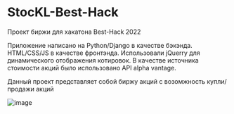 # StocKL-Best-Hack
Проект биржи для хакатона Best-Hack 2022

Приложение написано на Python/Django в качестве бэкэнда. HTML/CSS/JS в качестве фронтэнда. Использовали jQuerry для динамического отображения котировок.
В качестве источника стоимости акций было использовано API alpha vantage.

Данный проект представляет собой биржу акций с возомжность купли/продажи акций

![image](https://user-images.githubusercontent.com/86118532/163560949-b2de1d60-2228-4255-88af-16353e0f9c04.png)



